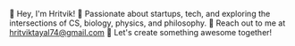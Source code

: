 👋 Hey, I'm Hritvik!
🚀 Passionate about startups, tech, and exploring the intersections of CS, biology, physics, and philosophy.
🌱 Reach out to me at hritviktayal74@gmail.com
🤝 Let's create something awesome together!


<!---
HRITVIK25/HRITVIK25 is a ✨ special ✨ repository because its `README.md` (this file) appears on your GitHub profile.
You can click the Preview link to take a look at your changes.
--->
